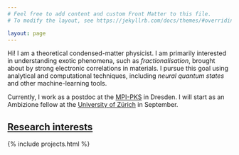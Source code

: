 ```yaml
---
# Feel free to add content and custom Front Matter to this file.
# To modify the layout, see https://jekyllrb.com/docs/themes/#overriding-theme-defaults

layout: page
---
```


Hi! I am a theoretical condensed-matter physicist.
I am primarily interested in understanding exotic phenomena, such as *fractionalisation*, brought about by strong electronic correlations in materials.
I pursue this goal using analytical and computational techniques, including *neural quantum states* and other machine-learning tools.

Currently, I work as a postdoc at the [MPI-PKS](https://www.pks.mpg.de/) in Dresden.
I will start as an Ambizione fellow at the [University of Zürich](https://www.physik.uzh.ch/) in September.

## [Research interests](/research/)

{% include projects.html %}